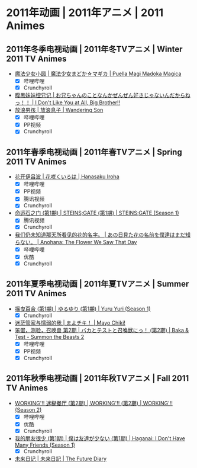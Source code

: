 # 2011年动画 | 2011年アニメ | 2011 Animes

## 2011年冬季电视动画 | 2011年冬TVアニメ | Winter 2011 TV Animes

- [魔法少女小圆 | 魔法少女まどか☆マギカ | Puella Magi Madoka Magica](../episodes/201101/9717.csv)
  - [x] 哔哩哔哩
  - [x] Crunchyroll
- [腹黑妹妹控兄记 | お兄ちゃんのことなんかぜんぜん好きじゃないんだからねっ！！ | I Don't Like You at All, Big Brother!!](../episodes/201101/9801.csv)
- [放浪男孩 | 放浪息子 | Wandering Son](../episodes/201101/8474.csv)
  - [x] 哔哩哔哩
  - [x] PP视频
  - [x] Crunchyroll

## 2011年春季电视动画 | 2011年春TVアニメ | Spring 2011 TV Animes

- [花开伊吕波 | 花咲くいろは | Hanasaku Iroha](../episodes/201104/22759.csv)
  - [x] 哔哩哔哩
  - [x] PP视频
  - [x] 腾讯视频
  - [x] Crunchyroll
- [命运石之门 (第1期) | STEINS;GATE (第1期) | STEINS;GATE (Season 1)](../episodes/201104/10380.csv)
  - [x] 腾讯视频
  - [x] Crunchyroll
- [我们仍未知道那天所看见的花的名字。 | あの日見た花の名前を僕達はまだ知らない。 | Anohana: The Flower We Saw That Day](../episodes/201104/10440.csv)
  - [x] 哔哩哔哩
  - [x] 优酷
  - [x] Crunchyroll

## 2011年夏季电视动画 | 2011年夏TVアニメ | Summer 2011 TV Animes

- [摇曳百合 (第1期) | ゆるゆり (第1期) | Yuru Yuri (Season 1)](../episodes/201107/14588.csv)
  - [x] Crunchyroll
- [迷茫管家与懦弱的我 | まよチキ！ | Mayo Chiki!](../episodes/201107/10459.csv)
- [笨蛋，测验，召唤兽 第2期 | バカとテストと召喚獣にっ！ (第2期) | Baka & Test - Summon the Beasts 2](../episodes/201107/11145.csv)
  - [x] 哔哩哔哩
  - [x] PP视频
  - [x] Crunchyroll

## 2011年秋季电视动画 | 2011年秋TVアニメ | Fall 2011 TV Animes

- [WORKING'!! 迷糊餐厅 (第2期) | WORKING'!! (第2期) | WORKING'!! (Season 2)](../episodes/201110/20547.csv)
  - [x] 哔哩哔哩
  - [x] 优酷
  - [x] Crunchyroll
- [我的朋友很少 (第1期) | 僕は友達が少ない (第1期) | Haganai: I Don't Have Many Friends (Season 1)](../episodes/201110/17883.csv)
  - [x] Crunchyroll
- [未来日记 | 未来日記 | The Future Diary](../episodes/201110/16235.csv)

